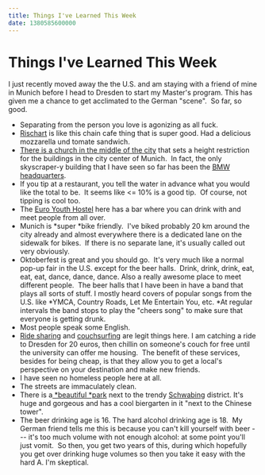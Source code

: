 ```yaml
---
title: Things I've Learned This Week
date: 1380585600000
---
```



Things I've Learned This Week
=============================

I just recently moved away the the U.S. and am staying with a friend of
mine in Munich before I head to Dresden to start my Master's program.
This has given me a chance to get acclimated to the German "scene".  So
far, so good.

-   Separating from the person you love is agonizing as all fuck.
-   [Rischart](http://www.rischart.de/) is like this chain cafe thing
    that is super good. Had a delicious mozzarella und tomate sandwich.
-   [There is a church in the middle of the
    city](http://en.wikipedia.org/wiki/Munich_Frauenkirche) that sets a
    height restriction for the buildings in the city center of Munich.
     In fact, the only skyscraper-y building that I have seen so far has
    been the [BMW
    headquarters](http://en.wikipedia.org/wiki/BMW_Headquarters).
-   If you tip at a restaurant, you tell the water in advance what you
    would like the total to be.  It seems like \<= 10% is a good tip.
     Of course, not tipping is cool too.
-   The [Euro Youth
    Hostel](https://www.google.com/maps/preview#!data=!1m4!1m3!1d805!2d11.5606654!3d48.1381774!4m25!2m11!1m10!1s0x0%3A0x9586669dee42e931!3m8!1m3!1d2684819!2d11.4079934!3d48.9174128!3m2!1i1024!2i768!4f13.1!5m12!1m11!1seuro+hostel+munich!4m8!1m3!1d2684819!2d11.4079934!3d48.9174128!3m2!1i1024!2i768!4f13.1!17b1)
    here has a bar where you can drink with and meet people from all
    over.
-   Munich is *super *bike friendly.  I've biked probably 20 km around
    the city already and almost everywhere there is a dedicated lane on
    the sidewalk for bikes.  If there is no separate lane, it's usually
    called out very obviously.
-   Oktoberfest is great and you should go.  It's very much like a
    normal pop-up fair in the U.S. except for the beer halls.  Drink,
    drink, drink, eat, eat, eat, dance, dance, dance. Also a really
    awesome place to meet different people.  The beer halls that I have
    been in have a band that plays all sorts of stuff. I mostly heard
    covers of popular songs from the U.S. like *YMCA, Country Roads, Let
    Me Entertain You, etc. *At regular intervals the band stops to play
    the "cheers song" to make sure that everyone is getting drunk.
-   Most people speak some English.
-   [Ride sharing](http://www.blablacar.com/) and
    [couchsurfing](https://www.couchsurfing.org) are legit things here.
    I am catching a ride to Dresden for 20 euros, then chillin on
    someone's couch for free until the university can offer me housing.
     The benefit of these services, besides for being cheap, is that
    they allow you to get a local's perspective on your destination and
    make new friends.
-   I have seen no homeless people here at all.
-   The streets are immaculately clean.
-   There is
    a[ *beautiful *park](https://www.google.com/maps/preview#!q=English+Garden&data=!1m4!1m3!1d25760!2d11.5924759!3d48.1490986!4m30!2m16!1m14!1s0x0%3A0xc99bdf627cefefd1!3m8!1m3!1d25756!2d11.5831203!3d48.1585466!3m2!1i1680!2i929!4f13.1!4m2!3d48.1515856!4d11.5924698!5e4!6sparks+near+Munich%2C+Germany!5m12!1m11!1sparks+near+Munich%2C+Germany!4m8!1m3!1d2684819!2d11.4079934!3d48.9174128!3m2!1i1024!2i768!4f13.1!17b1)
    next to the trendy
    [Schwabing](http://en.wikipedia.org/wiki/Schwabing) district. It's
    huge and gorgeous and has a cool biergarten in it "next to the
    Chinese tower".
-   The beer drinking age is 16. The hard alcohol drinking age is 18.
     My German friend tells me this is because you can't kill yourself
    with beer --- it's too much volume with not enough alcohol: at some
    point you'll just vomit.  So then, you get two years of this, during
    which hopefully you get over drinking huge volumes so then you take
    it easy with the hard A. I'm skeptical.

